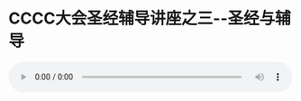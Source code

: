 # CCCC大会圣经辅导讲座之三--圣经与辅导

<audio style="width: 100%;" preload="false" controls controlslist="nodownload"><source src="//cdn.wechat.edu.pl/audio/mp3/old/12176.mp3" type="audio/mpeg">Your browser does not support the audio element.</audio>


